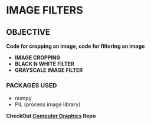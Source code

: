 # IMAGE FILTERS

## OBJECTIVE

**Code for cropping an image, code for filtering an image** 

- **IMAGE CROPPING**
- **BLACK N WHITE FILTER**
- **GRAYSCALE IMAGE FILTER**

### PACKAGES USED

- numpy
- PIL (process image library)

**CheckOut [**Computer Graphics**](https://github.com/qasim29/Computer_Graphics) Repo**


